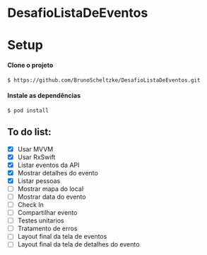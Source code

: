 # DesafioListaDeEventos

# Setup
#### Clone o projeto
`$ https://github.com/BrunoScheltzke/DesafioListaDeEventos.git`

#### Instale as dependências
`$ pod install`

## To do list:
- [x] Usar MVVM
- [x] Usar RxSwift
- [x] Listar eventos da API
- [x] Mostrar detalhes do evento
- [x] Listar pessoas
- [ ] Mostrar mapa do local
- [ ] Mostrar data do evento
- [ ] Check In
- [ ] Compartilhar evento
- [ ] Testes unitarios
- [ ] Tratamento de erros
- [ ] Layout final da tela de eventos
- [ ] Layout final da tela de detalhes do evento

